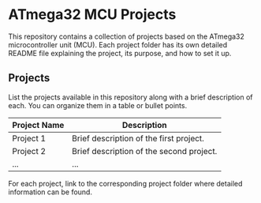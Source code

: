 # ATmega32 MCU Projects


This repository contains a collection of projects based on the ATmega32 microcontroller unit (MCU). Each project folder has its own detailed README file explaining the project, its purpose, and how to set it up.


## Projects

List the projects available in this repository along with a brief description of each. You can organize them in a table or bullet points.

| Project Name       | Description                                |
|--------------------|--------------------------------------------|
| Project 1          | Brief description of the first project.    |
| Project 2          | Brief description of the second project.   |
| ...                | ...                                        |

For each project, link to the corresponding project folder where detailed information can be found.

